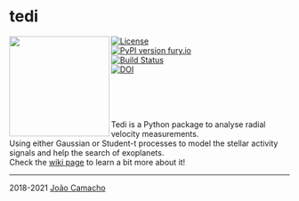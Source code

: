 # tedi

<img align="left" width="180" height="180" src="https://i.imgur.com/ne561vz.png">

[![License](https://img.shields.io/badge/license-MIT-blue.svg)](https://github.com/jdavidrcamacho/tedi/blob/master/LICENSE) \
[![PyPI version fury.io](https://badge.fury.io/py/tedi.svg)](https://pypi.org/project/tedi/)\
[![Build Status](https://travis-ci.org/jdavidrcamacho/tedi.svg?branch=master)](https://travis-ci.org/jdavidrcamacho/tedi)\
[![DOI](https://zenodo.org/badge/DOI/10.5281/zenodo.5575861.svg)](https://doi.org/10.5281/zenodo.5575861)


\
\
\
\
Tedi is a Python package to analyse radial velocity measurements.\
Using either Gaussian or Student-t processes to model the stellar activity signals and help the search of exoplanets.\
Check the [wiki page](https://github.com/jdavidrcamacho/tedi/wiki) to learn a bit more about it!

-------------------------
2018-2021 [João Camacho](https://github.com/jdavidrcamacho)


